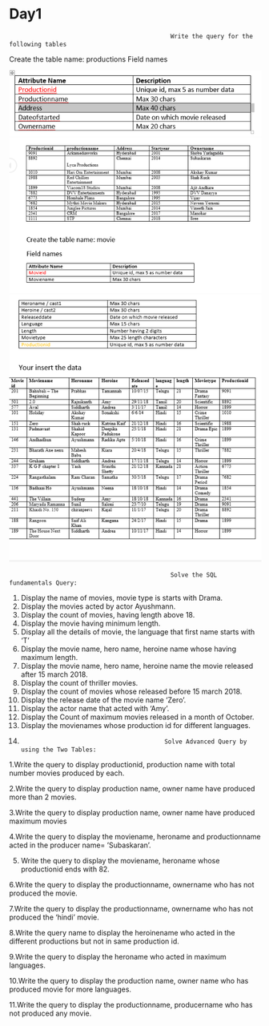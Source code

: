 # Day1

                                                 Write the query for the following tables
Create the table name: productions
Field names

![alt text](https://github.com/vishalroshanJ/SQL-ACTIVITIES/blob/main/DAY1/table1.PNG)
![alt text](https://github.com/vishalroshanJ/SQL-ACTIVITIES/blob/main/DAY1/table2.PNG)
![alt text](https://github.com/vishalroshanJ/SQL-ACTIVITIES/blob/main/DAY1/image.png)

                                                 Solve the SQL fundamentals Query:
                                                 
1.	Display the name of movies, movie type is starts with Drama.
2.	Display the movies acted by actor Ayushmann.
3.	Display the count of movies, having length above 18.
4.	Display the movie having minimum length.
5.	Display all the details of movie, the language that first name starts with ‘T’
6.	Display the movie name, hero name, heroine name whose having maximum length.
7.	Display the movie name, hero name, heroine name the movie released after 15 march 2018.
8.	Display the count of thriller movies.
9.	Display the count of movies whose released before 15 march 2018.
10.	 Display the release date of the movie name ‘Zero’.
11.	Display the actor name that acted with ‘Amy’.
12.	Display the Count of maximum movies released in a month of October.
13.	Display the movienames whose production id for different languages.
14.	
                                                Solve Advanced Query by using the Two Tables:
                                                
1.Write the query to display productionid, production name with total number movies produced by each.

2.Write the query to display production name, owner name have produced more than 2 movies.

3.Write the query to display production name, owner name have produced maximum movies

4.Write the query to display the moviename, heroname and productionname acted in the producer name= ’Subaskaran’.

5. Write the query to display the moviename, heroname whose productionid ends with 82.

6.Write the query to display the productionname, ownername who has not produced the movie.

7.Write the query to display the productionname, ownername who has not produced the ‘hindi’ movie.


8.Write the query name to display the heroinename who acted in the different productions but not in same production id.


9.Write the query to display the heroname who acted in maximum languages.

10.Write the query to display the production name, owner name who has produced movie for more languages.

11.Write the query to display the productionname, producername who has not produced any movie.






